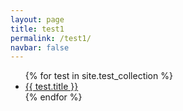 ```yaml
---
layout: page
title: test1
permalink: /test1/
navbar: false
---
```


<ul>
  {% for test in site.test_collection %}
    <li><a href="{{ test.url }}">{{ test.title }}</a></li>
  {% endfor %}
</ul>